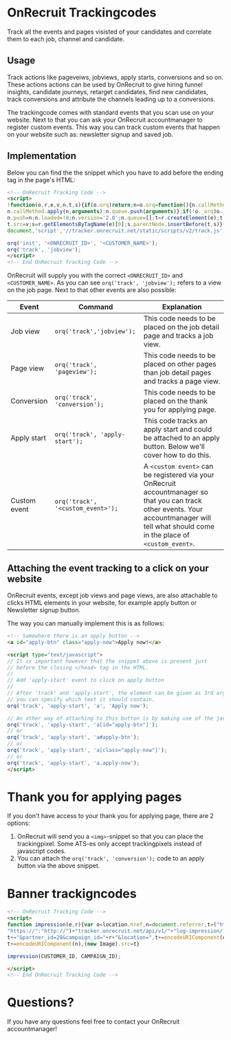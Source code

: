 # OnRecruit Trackingcodes

Track all the events and pages visisted of your candidates and correlate them to each job, channel and candidate.

## Usage
Track actions like pageveiws, jobviews, apply starts, conversions and so on. These actions actions can be used by OnRecruit to give hiring funnel insights, candidate journeys, retarget candidates, find new candidates, track conversions and attribute the channels leading up to a conversions.

The trackingcode comes with standard events that you scan use on your website. Next to that you can ask your OnRecruit accountmanager to register custom events. This way you can track custom events that happen on your website such as: newsletter signup and saved job.

## Implementation

Below you can find the the snippet which you have to add before the ending *</head>* tag in the page's HTML:
```html
<!-- OnRecruit Tracking Code -->
<script>
!function(o,r,e,v,n,t,s){if(o.orq)return;n=o.orq=function(){n.callMethod?
n.callMethod.apply(n,arguments):n.queue.push(arguments)};if(!o._orq)o._orq=n;
n.push=n;n.loaded=!0;n.version='2.0';n.queue=[];t=r.createElement(e);t.async=!0;
t.src=v;s=r.getElementsByTagName(e)[0];s.parentNode.insertBefore(t,s)}(window,
document,'script','//tracker.onrecruit.net/static/scripts/v2/track.js');

orq('init', '<ONRECRUIT_ID>', '<CUSTOMER_NAME>');
orq('track', 'jobview');
</script>
<!-- End OnRecruit Tracking Code -->
```

OnRecruit will supply you with the correct `<ONRECRUIT_ID>` and `<CUSTOMER_NAME>`. As you can see `orq('track', 'jobview');` refers to a view on the job page. Next to that other events are also possible:

|Event|Command|Explanation|
|-----|-------|-----------|
|Job view|`orq('track','jobview');`|This code needs to be placed on the job detail page and tracks a job view.|
|Page view|`orq('track', 'pageview');`|This code needs to be placed on other pages than job detail pages and tracks a page view.|
|Conversion|`orq('track', 'conversion');`|This code needs to be placed on the thank you for applying page.|
|Apply start|`orq('track', 'apply-start');`|This code tracks an apply start and could be attached to an apply button. Below we'll cover how to do this.|
|Custom event|`orq('track', '<custom_event>');`|A `<custom event>` can be registered via your OnRecruit accountmanager so that you can track other events. Your accountmanager will tell what should come in the place of `<custom_event>`.

## Attaching the event tracking to a click on your website
OnRecruit events, except job views and page views, are also attachable to clicks HTML elements in your website, for example apply button or Newsletter signup button.

The way you can manually implement this is as follows:
```html
<!-- Somewhere there is an apply button -->
<a id="apply-btn" class="apply-now">Apply now!</a>

<script type="text/javascript">
// It is important however that the snippet above is present just 
// before the closing </head> tag in the HTML.
//
// Add 'apply-start' event to click on apply button
//
// After 'track' and 'apply-start', the element can be given as 3rd argument. As 4th argument 
// you can specify which text it should contain.
orq('track', 'apply-start', 'a', 'Apply now');

// An other way of attaching to this button is by making use of the javascript query selector:
orq('track', 'apply-start', 'a[id="apply-btn"]');
// or
orq('track', 'apply-start', 'a#apply-btn');
// or
orq('track', 'apply-start', 'a[class="apply-now"]');
// or
orq('track', 'apply-start', 'a.apply-now');
</script>
```

# Thank you for applying pages
If you don't have access to your thank you for applying page, there are 2 options:
1. OnRecruit will send you a `<img>`-snippet so that you can place the trackingpixel. Some ATS-es only accept trackingpixels instead of javascript codes.
2. You can attach the `orq('track', 'conversion');` code to an apply button via the above snippet.

# Banner trackigncodes
```html
<!-- OnRecruit Tracking Code -->
<script>
function impression(e,r){var o=location.href,n=document.referrer,t=("https:"==o.protocol?
"https://":"http://")+"tracker.onrecruit.net/api/v1/"+"log-impression/?customer_id="+e;
t+="&partner_id=28&campaign_id="+r+"&location=",t+=encodeURIComponent(o)+"&referer=",
t+=encodeURIComponent(n),(new Image).src=t}

impression(CUSTOMER_ID, CAMPAIGN_ID);

</script>
<!-- End OnRecruit Tracking Code -->

```

# Questions?
If you have any questions feel free to contact your OnRecruit accountmanager!
